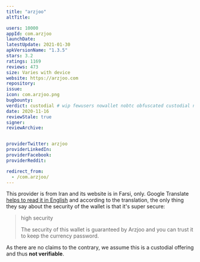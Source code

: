 ```yaml
---
title: "arzjoo"
altTitle: 

users: 10000
appId: com.arzjoo
launchDate: 
latestUpdate: 2021-01-30
apkVersionName: "1.3.5"
stars: 3.2
ratings: 1169
reviews: 473
size: Varies with device
website: https://arzjoo.com
repository: 
issue: 
icon: com.arzjoo.png
bugbounty: 
verdict: custodial # wip fewusers nowallet nobtc obfuscated custodial nosource nonverifiable reproducible bounty defunct
date: 2020-11-16
reviewStale: true
signer: 
reviewArchive:


providerTwitter: arzjoo
providerLinkedIn: 
providerFacebook: 
providerReddit: 

redirect_from:
  - /com.arzjoo/
---
```



This provider is from Iran and its website is in Farsi, only. Google Translate
[helps to read it in English](https://translate.google.com/translate?hl=en&sl=auto&tl=en&u=https%3A%2F%2Farzjoo.com%2F)
and according to the translation, the only thing they say about the security of
the wallet is that it's super secure:

> high security
> 
> The security of this wallet is guaranteed by Arzjoo and you can trust it to
  keep the currency password.

As there are no claims to the contrary, we assume this is a custodial offering
and thus **not verifiable**.
